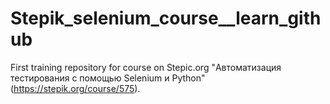 # Stepik_selenium_course__learn_github
First training repository for course on Stepic.org "Автоматизация тестирования с помощью Selenium и Python" (https://stepik.org/course/575).
